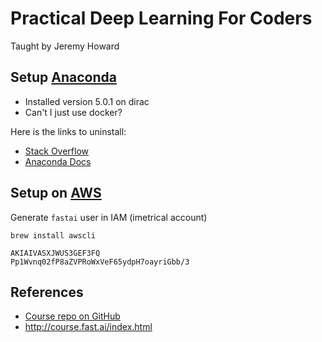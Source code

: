 # Practical Deep Learning For Coders
Taught by Jeremy Howard

## Setup [Anaconda](https://www.anaconda.com/download/#macos)
- Installed version 5.0.1 on dirac
- Can't I just use docker?

Here is the links to uninstall: 
- [Stack Overflow](https://stackoverflow.com/questions/22585235/python-anaconda-how-to-safely-uninstall)
- [Anaconda Docs](https://docs.anaconda.com/anaconda/install/uninstall)

## Setup on [AWS](http://course.fast.ai/lessons/aws.html)
Generate `fastai` user in IAM (imetrical account)
```
brew install awscli

AKIAIVASXJWUS3GEF3FQ
Pp1Wvnq02fP8aZVPRoWxVeF65ydpH7oayriGbb/3
```


## References
- [Course repo on GitHub](https://github.com/fastai/courses/tree/master/setup)
- http://course.fast.ai/index.html